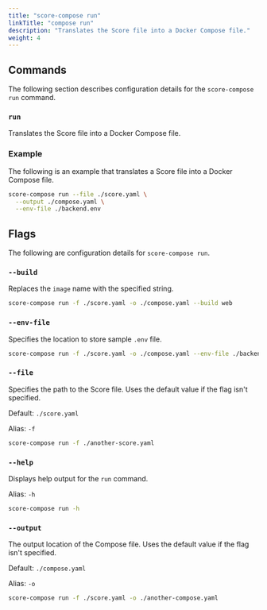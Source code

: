 ```yaml
---
title: "score-compose run"
linkTitle: "compose run"
description: "Translates the Score file into a Docker Compose file."
weight: 4
---
```


## Commands

The following section describes configuration details for the `score-compose run` command.

### `run`

Translates the Score file into a Docker Compose file.

### Example

The following is an example that translates a Score file into a Docker Compose file.

```bash
score-compose run --file ./score.yaml \
  --output ./compose.yaml \
  --env-file ./backend.env
```

## Flags

The following are configuration details for `score-compose run`.

### `--build`

Replaces the `image` name with the specified string.

```bash
score-compose run -f ./score.yaml -o ./compose.yaml --build web
```

### `--env-file`

Specifies the location to store sample `.env` file.

```bash
score-compose run -f ./score.yaml -o ./compose.yaml --env-file ./backend.env
```

### `--file`

Specifies the path to the Score file.
Uses the default value if the flag isn't specified.

Default: `./score.yaml`

Alias: `-f`

```bash
score-compose run -f ./another-score.yaml
```

### `--help`

Displays help output for the `run` command.

Alias: `-h`

```bash
score-compose run -h
```

### `--output`

The output location of the Compose file.
Uses the default value if the flag isn't specified.

Default: `./compose.yaml`

Alias: `-o`

```bash
score-compose run -f ./score.yaml -o ./another-compose.yaml
```
